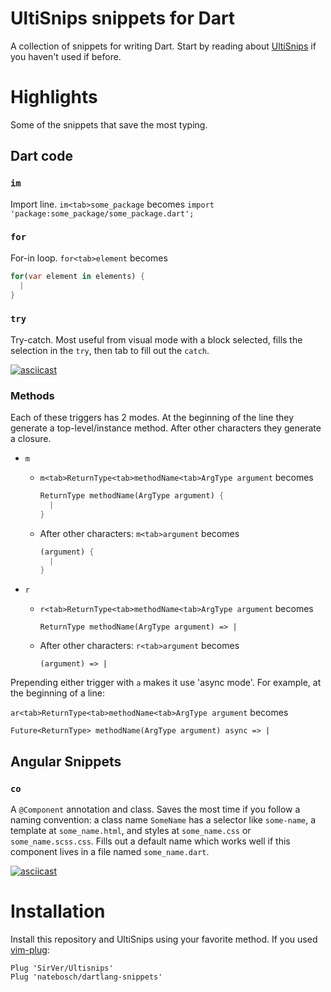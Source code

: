 # UltiSnips snippets for Dart

A collection of snippets for writing Dart. Start by reading about [UltiSnips][]
if you haven't used if before.

[UltiSnips]: https://github.com/SirVer/ultisnips

# Highlights

Some of the snippets that save the most typing.

## Dart code

### `im`

Import line. `im<tab>some_package` becomes
`import 'package:some_package/some_package.dart';`

### `for`

For-in loop. `for<tab>element` becomes

```dart
for(var element in elements) {
  |
}
```

### `try`

Try-catch. Most useful from visual mode with a block selected, fills the
selection in the `try`, then tab to fill out the `catch`.

[![asciicast](https://asciinema.org/a/101189.png)](https://asciinema.org/a/101189)

### Methods

Each of these triggers has 2 modes. At the beginning of the line they generate a
top-level/instance method. After other characters they generate a closure.

- `m`
  - `m<tab>ReturnType<tab>methodName<tab>ArgType argument` becomes

     ```dart
     ReturnType methodName(ArgType argument) {
       |
     }
     ```
  -  After other characters: `m<tab>argument` becomes

     ```dart
     (argument) {
       |
     }
     ```
- `r`
  - `r<tab>ReturnType<tab>methodName<tab>ArgType argument` becomes

     `ReturnType methodName(ArgType argument) => |`
  -  After other characters: `r<tab>argument` becomes

     `(argument) => |`

Prepending either trigger with `a` makes it use 'async mode'. For example, at
the beginning of a line:

`ar<tab>ReturnType<tab>methodName<tab>ArgType argument` becomes

`Future<ReturnType> methodName(ArgType argument) async => |`

## Angular Snippets

### `co`

A `@Component` annotation and class. Saves the most time if you follow a naming
convention: a class name `SomeName` has a selector like `some-name`, a template
at `some_name.html`, and styles at `some_name.css` or `some_name.scss.css`.
Fills out a default name which works well if this component lives in a file
named `some_name.dart`.

[![asciicast](https://asciinema.org/a/101181.png)](https://asciinema.org/a/101181)

# Installation

Install this repository and UltiSnips using your favorite method. If you used
[vim-plug][]:

```vimscript
Plug 'SirVer/Ultisnips'
Plug 'natebosch/dartlang-snippets'
```

[vim-plug]: https://github.com/junegunn/vim-plug
